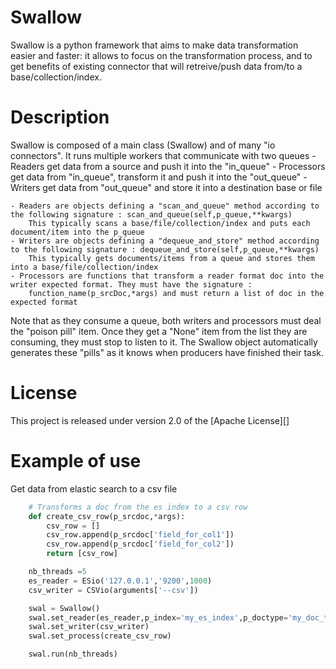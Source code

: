 Swallow
========

Swallow is a python framework that aims to make data transformation easier and faster: it allows to focus on the transformation process, and to get
benefits of existing connector that will retreive/push data from/to a base/collection/index.

# Description
Swallow is composed of a main class (Swallow) and of many "io connectors".
It runs multiple workers that communicate with two queues
    - Readers get data from a source and push it into the "in_queue"
    - Processors get data from "in_queue", transform it and push it into the "out_queue"
    - Writers get data from "out_queue" and store it into a destination base or file

    - Readers are objects defining a "scan_and_queue" method according to the following signature : scan_and_queue(self,p_queue,**kwargs)
        This typically scans a base/file/collection/index and puts each document/item into the p_queue
    - Writers are objects defining a "dequeue_and_store" method according to the following signature : dequeue_and_store(self,p_queue,**kwargs)
        This typically gets documents/items from a queue and stores them into a base/file/collection/index
    - Processors are functions that transform a reader format doc into the writer expected format. They must have the signature :
        function_name(p_srcDoc,*args) and must return a list of doc in the expected format

Note that as they consume a queue, both writers and processors must deal the "poison pill" item. Once they get a "None" item from
the list they are consuming, they must stop to listen to it.
The Swallow object automatically generates these "pills" as it knows when producers have finished their task.

# License

This project is released under version 2.0 of the [Apache License][]

# Example of use
Get data from elastic search to a csv file

```python
    # Transforms a doc from the es index to a csv row
    def create_csv_row(p_srcdoc,*args):
        csv_row = []
        csv_row.append(p_srcdoc['field_for_col1'])
        csv_row.append(p_srcdoc['field_for_col2'])
        return [csv_row]

    nb_threads =5
    es_reader = ESio('127.0.0.1','9200',1000)
    csv_writer = CSVio(arguments['--csv'])

    swal = Swallow()
    swal.set_reader(es_reader,p_index='my_es_index',p_doctype='my_doc_type',p_query={})
    swal.set_writer(csv_writer)
    swal.set_process(create_csv_row)

    swal.run(nb_threads)
```
